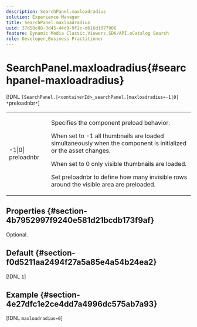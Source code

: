 ```yaml
---
description: SearchPanel.maxloadradius
solution: Experience Manager
title: SearchPanel.maxloadradius
uuid: 37d58c88-3d45-44d9-9f2c-d616d1077906
feature: Dynamic Media Classic,Viewers,SDK/API,eCatalog Search
role: Developer,Business Practitioner
---
```


# SearchPanel.maxloadradius{#searchpanel-maxloadradius}

 [!DNL `[SearchPanel.|<containerId>_searchPanel.]maxloadradius=-1|0| *`preloadnbr`*`]

<table id="table_985ADD6C9BD04C629A84C9C625CCCFEB"> 
 <tbody> 
  <tr> 
   <td colname="col1"> <p><span class="codeph">-1|0|<span class="varname"> preloadnbr</span></span> </p> </td> 
   <td colname="col2"> <p>Specifies the component preload behavior. </p> <p>When set to <span class="codeph"> -1</span> all thumbnails are loaded simultaneously when the component is initialized or the asset changes. </p> <p> When set to <span class="codeph"> 0</span> only visible thumbnails are loaded. </p> <p>Set <span class="codeph"><span class="varname"> preloadnbr</span></span> to define how many invisible rows around the visible area are preloaded. </p> </td> 
  </tr> 
 </tbody> 
</table>

## Properties {#section-4b7952997f9240e581d21bcdb173f9af}

Optional.

## Default {#section-f0d5211aa2494f27a5a85e4a54b24ea2}

[!DNL `1`]

## Example {#section-4e27dfc1e2ce4dd7a4996dc575ab7a93}

[!DNL `maxloadradius=0`] 
